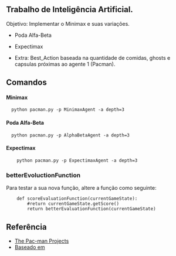 ## Trabalho de Inteligência Artificial.

Objetivo: Implementar o Minimax e suas variações. 

- Poda Alfa-Beta 
- Expectimax

- Extra: Best_Action baseada na quantidade de comidas, ghosts e capsulas próximas ao agente 1 (Pacman).



## Comandos

#### Minimax

```http
  python pacman.py -p MinimaxAgent -a depth=3
```

#### Poda Alfa-Beta

```http
  python pacman.py -p AlphaBetaAgent -a depth=3
```
#### Expectimax

```http
    python pacman.py -p ExpectimaxAgent -a depth=3
```

### betterEvoluctionFunction

Para testar a sua nova função, altere a função como
seguinte:
```http
    def scoreEvaluationFunction(currentGameState):
        #return currentGameState.getScore()
        return betterEvaluationFunction(currentGameState)
```


## Referência

 - [The Pac-man Projects](http://ai.berkeley.edu/project_overview.html)
 - [Baseado em](https://github.com/khanhngg/CSC665-multi-agent-pacman/blob/master/multiagent/multiAgents.py)


